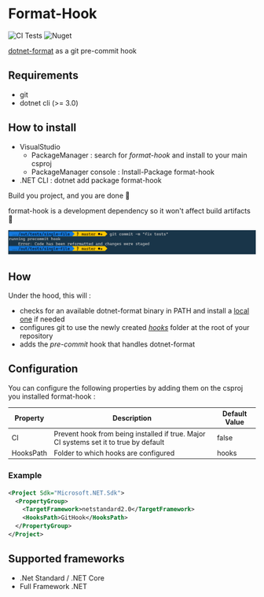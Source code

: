 # Format-Hook

![CI Tests](https://github.com/MrLuje/dotnet-format-hook/workflows/CI%20Tests/badge.svg)
![Nuget](https://img.shields.io/nuget/v/format-hook)

[dotnet-format](https://github.com/dotnet/format) as a git pre-commit hook

## Requirements

- git
- dotnet cli (>= 3.0)

## How to install

- VisualStudio
  - PackageManager : search for *format-hook* and install to your main csproj
  - PackageManager console : Install-Package format-hook
- .NET CLI : dotnet add <!path to your csproj> package format-hook

Build you project, and you are done 👏

format-hook is a development dependency so it won't affect build artifacts 🚩

![example precommit hook](.github/example%20hook.png)

## How

Under the hood, this will :

- checks for an available dotnet-format binary in PATH and install a [local one](https://docs.microsoft.com/fr-fr/dotnet/core/tools/local-tools-how-to-use) if needed
- configures git to use the newly created [*hooks*](#HooksPath) folder at the root of your repository
- adds the *pre-commit* hook that handles dotnet-format

## Configuration

You can configure the following properties by adding them on the csproj you installed format-hook :

| Property  | Description                                                                           | Default Value |
| --------- | ------------------------------------------------------------------------------------- | ------------- |
| CI        | Prevent hook from being installed if true. Major CI systems set it to true by default | false         |
| HooksPath | Folder to which hooks are configured                                                  | hooks         |

### Example

```xml
<Project Sdk="Microsoft.NET.Sdk">
  <PropertyGroup>
    <TargetFramework>netstandard2.0</TargetFramework>
    <HooksPath>GitHook</HooksPath>
  </PropertyGroup>
</Project>
```

## Supported frameworks

- .Net Standard / .NET Core
- Full Framework .NET
